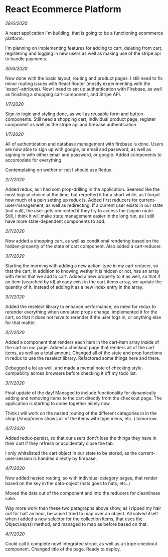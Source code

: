 <h1>React Ecommerce Platform</h1>

<i>28/6/2020</i>

A react application I'm building, that is going to be a functioning ecommerce platform.

I'm planning on implementing features for adding to cart, deleting from cart, registering and logging in new users as well as making use of the stripe api to handle payments.

<i>30/6/2020</i>

Now done with the basic layout, routing and product pages. I still need to fix minor routing issues with React Router (mostly experimenting with the 'exact'-attribute). Now I need to set up authentication with Firebase, as well as finishing a shopping cart-component, and Stripe API.


<i>1/7/2020</i>

Sign-in logic and styling done, as well as reusable form and button-components. Still need a shopping cart, individual product page, register component as well as the stripe api and firebase authentication

<i>1/7/2020</i>

All of authentication and database management with firebase is done. Users are now able to sign up with google, or email and password, as well as signing in with either email and password, or google. Added components to accomodate for everything. 

Contemplating on wether or not I should use Redux.

<i>2/7/2020</i>

Added redux, as I had som prop-drilling in the application. Seemed like the most logical choice at the time, but regretted it for a short while, as I forgot how much of a pain setting up redux is. Added first reducers for current-user-management, as well as redirecting. If a current user exists in our state (not null), the user gets redirected if they try to access the /signin route. Still, I think it will make state management easier in the long run, as i still have more state-dependent components to add. 

<i>2/7/2020</i>

Now added a shopping cart, as well as conditional rendering based on the hidden-property of the state of cart component. Also added a cart-reducer.

<i>3/7/2020</i>

Starting the morning with adding a new action-type in my cart reducer, so that the cart, in addition to knowing wether it is hidden or not, has an array with items that we add to cart. Added a new property to it as well, so that if an item (searched by id) already exist in the cart-items array, we update the quantity of it, instead of adding it as a new index entry in the array.


<i>3/7/2020</i>

Added the reselect library to enhance performance, no need for redux to rerender everything when unrelated props change. implemented it for the cart, so that it does not have to rerender if the user logs in, or anything else for that matter. 

<i>3/7/2020</i>

Added a component that renders each item in the cart-item array inside of the cart on our page. Added a checkout page that renders all of the cart items, as well as a total amount. Changed all of the state and prop functions in redux to use the reselect library. Refactored some things here and there. 

Debugged a lot as well, and made a mental note of checking style-compability across browsers before checking it off my todo list. 


<i>3/7/2020</i>

Final update of the day! Managed to include functionality for dynamically adding and removing items to the cart directly from the checkout page. The application is starting to come together nicely now. 

Think i will work on the nested routing of the different categories in in the shop (/shop/mens shows all of the items with type mens, etc..) tomorrow.

<i>4/7/2020</i>

Added redux-persist, so that our users dont't lose the things they have in their cart if they refresh or accidentaly close the tab. 

I only whitelisted the cart object in our state to be stored, as the current-user-session is handled directly by firebase. 


<i>4/7/2020</i>

Now added nested routing, so with individual category pages, that render based on the key in the data-object (hats goes to hats, etc..)

Moved the data out of the component and into the reducers for cleanliness sake. 

Way more work than these two paragraphs above show, as I ripped my hair out for half an hour, because I tried to map over an object. All solved itself when i added a new selector for the collection items, that uses the Object.keys() method, and managed to map as before based on that.


<i>4/7/2020</i>

Could call it complete now! Integrated stripe, as well as a stripe-checkout component. Changed title of the page. Ready to deploy.